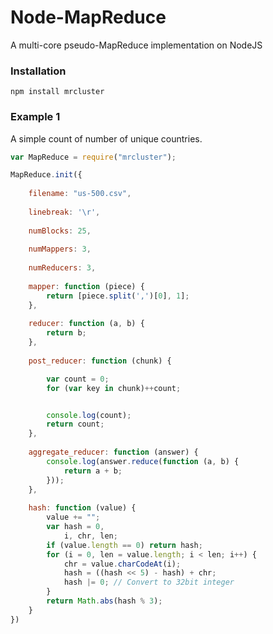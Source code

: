 Node-MapReduce
==============

A multi-core pseudo-MapReduce implementation on NodeJS

### Installation
```
npm install mrcluster
```

### Example 1
A simple count of number of unique countries.
```javascript
var MapReduce = require("mrcluster");

MapReduce.init({
    
	filename: "us-500.csv",
	
	linebreak: '\r',
    
	numBlocks: 25,
    
	numMappers: 3,
    
	numReducers: 3,
    
	mapper: function (piece) {
        return [piece.split(',')[0], 1];
    },
    
	reducer: function (a, b) {
        return b;
    },
    
	post_reducer: function (chunk) {

        var count = 0;
        for (var key in chunk)++count;


        console.log(count);
        return count;
    },
    
	aggregate_reducer: function (answer) {
        console.log(answer.reduce(function (a, b) {
            return a + b;
        }));
    },
    
	hash: function (value) {
        value += "";
        var hash = 0,
            i, chr, len;
        if (value.length == 0) return hash;
        for (i = 0, len = value.length; i < len; i++) {
            chr = value.charCodeAt(i);
            hash = ((hash << 5) - hash) + chr;
            hash |= 0; // Convert to 32bit integer
        }
        return Math.abs(hash % 3);
    }
})
```